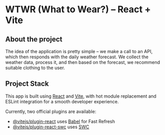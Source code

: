 # WTWR (What to Wear?) – React + Vite

## About the project

The idea of the application is pretty simple – we make a call to an API, which then responds with the daily weather forecast. We collect the weather data, process it, and then based on the forecast, we recommend suitable clothing to the user.

## Project Stack

This app is built using [React](https://reactjs.org/) and [Vite](https://vitejs.dev/), with hot module replacement and ESLint integration for a smooth developer experience.

Currently, two official plugins are available:

- [@vitejs/plugin-react](https://github.com/vitejs/vite-plugin-react/blob/main/packages/plugin-react) uses [Babel](https://babeljs.io/) for Fast Refresh
- [@vitejs/plugin-react-swc](https://github.com/vitejs/vite-plugin-react/blob/main/packages/plugin-react-swc) uses [SWC](https)
